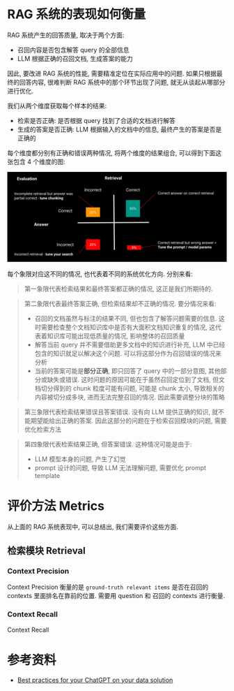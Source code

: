 # RAG 系统的表现如何衡量

RAG 系统产生的回答质量, 取决于两个方面:

- 召回内容是否包含解答 query 的全部信息
- LLM 根据正确的召回文档, 生成答案的能力

因此, 要改进 RAG 系统的性能, 需要精准定位在实际应用中的问题. 如果只根据最终的回答内容, 很难判断 RAG 系统中的那个环节出现了问题, 就无从谈起从哪部分进行优化.

我们从两个维度获取每个样本的结果:

- 检索是否正确: 是否根据 query 找到了合适的文档进行解答
- 生成的答案是否正确: LLM 根据输入的文档中的信息, 最终产生的答案是否是正确的

每个维度都分别有正确和错误两种情况, 将两个维度的结果组合, 可以得到下面这张包含 4 个维度的图:

![](/resources/images/llm/rag-eval-1.png)

每个象限对应这不同的情况, 也代表着不同的系统优化方向. 分别来看:

> 第一象限代表检索结果和最终答案都正确的情况, 这正是我们所期待的.

> 第二象限代表最终答案正确, 但检索结果却不正确的情况. 要分情况来看:
>  - 召回的文档虽然与标注的结果不同, 但也包含了解答问题需要的信息. 这时需要检查整个文档知识库中是否有大面积文档知识重复的情况, 这代表着知识库可能出现低质量的情况, 影响整体的召回质量
> - 解答当前 query 并不需要借助更多文档中的知识进行补充, LLM 中已经包含的知识就足以解决这个问题. 可以将这部分作为召回错误的情况来分析
> - 当前的答案可能是**部分正确**, 即只回答了 query 中的一部分意图, 其他部分或缺失或错误. 这时问题的原因可能在于虽然召回定位到了文档, 但文档切分得到的 chunk 粒度可能有问题, 可能是 chunk 太小, 导致相关的内容被切分成多块, 进而无法完整召回的情况. 因此需要调整分块的策略

> 第三象限代表检索结果错误且答案错误. 没有向 LLM 提供正确的知识, 就不能期望能给出正确的答案. 因此这部分的问题在于检索召回模块的问题, 需要优化检索方法

> 第四象限代表检索结果正确, 但答案错误. 这种情况可能是由于:
> - LLM 模型本身的问题, 产生了幻觉
> - prompt 设计的问题, 导致 LLM 无法理解问题, 需要优化 prompt template

# 评价方法 Metrics

从上面的 RAG 系统表现中, 可以总结出, 我们需要评价这些方面.

## 检索模块 Retrieval

### Context Precision

Context Precision 衡量的是 `ground-truth relevant items` 是否在召回的 contexts 里面排名在靠前的位置. 需要用 question 和 召回的 contexts 进行衡量.

### Context Recall

Context Recall

# 参考资料

- [Best practices for your ChatGPT on your data solution](https://medium.com/@imicknl/how-to-improve-your-chatgpt-on-your-data-solution-d1e842d87404)
